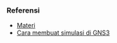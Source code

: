 ### Referensi 
* [Materi](https://core.ac.uk/download/pdf/290103888.pdf)
* [Cara membuat simulasi di GNS3](https://www.youtube.com/watch?v=vvES6iEq5rk)
